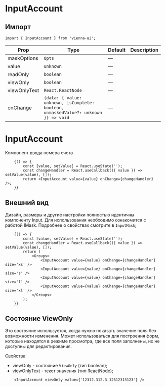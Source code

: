 # InputAccount

## Импорт

```
import { InputAccount } from 'vienna-ui';
``` 

| Prop | Type | Default | Description |
| --- | --- | --- | --- |
| maskOptions | `Opts` | — |  |
| value | `unknown` | — |  |
| readOnly | `boolean` | — |  |
| viewOnly | `boolean` | — |  |
| viewOnlyText | `React.ReactNode` | — |  |
| onChange | `(data: { value: unknown, isComplete: boolean, unmaskedValue?: unknown }) => void` | — |  |


# InputAccount

Компонент ввода номера счета



```
    {() => {
        const [value, setValue] = React.useState('');
        const changeHandler = React.useCallback(({ value }) => setValue(value), []);
        return <InputAccount value={value} onChange={changeHandler} />;
    }}
```

## Внешний вид

Дизайн, размеры и другие настройки полностью идентичны компоненту Input. Для использования необходимо ознакомится с работой IMask. Подробнее о свойствах смотрите в `InputMask`;

```
    {() => {
        const [value, setValue] = React.useState('');
        const changeHandler = React.useCallback(({ value }) => setValue(value), []);
        return (
            <Groups>
                <InputAccount value={value} onChange={changeHandler} size='xs' />
                <InputAccount value={value} onChange={changeHandler} size='s' />
                <InputAccount value={value} onChange={changeHandler} size='l' />
                <InputAccount value={value} onChange={changeHandler} size='xl' />
            </Groups>
        );
    }}
```

## Состояние ViewOnly

Это состояние используется, когда нужно показать значение поля без возможности изменения.
Может использоваться для построения форм, которые находятся в режиме просмотра, где все поля заполнены, но не доступны для редактирования.

Свойства:

- viewOnly - состояние `ViewOnly` (тип boolean);
- viewOnlyText - текст значения (тип ReactNode);

```
    <InputAccount viewOnly value={'12312.312.3.12312313123'} />
```